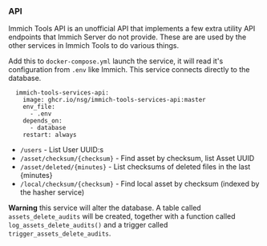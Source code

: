 ### API

Immich Tools API is an unofficial API that implements a few extra
utility API endpoints that Immich Server do not provide. These are
are used by the other services in Immich Tools to do various things.

Add this to `docker-compose.yml` launch the service, it will read it's configuration from `.env` like Immich. This service connects directly to the database.

```
  immich-tools-services-api:
    image: ghcr.io/nsg/immich-tools-services-api:master
    env_file:
      - .env
    depends_on:
      - database
    restart: always
```

* `/users` - List User UUID:s
* `/asset/checksum/{checksum}` - Find asset by checksum, list Asset UUID
* `/asset/deleted/{minutes}` - List checksums of deleted files in the last {minutes}
* `/local/checksum/{checksum}` - Find local asset by checksum (indexed by the hasher service)

**Warning** this service will alter the database. A table called `assets_delete_audits` will be created, together with a function called `log_assets_delete_audits()` and a trigger called `trigger_assets_delete_audits`.
